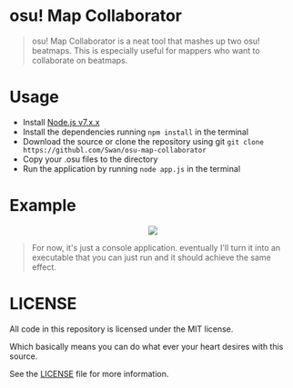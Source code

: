 # osu! Map Collaborator
> osu! Map Collaborator is a neat tool that mashes up two osu! beatmaps. This is especially useful for mappers who want to collaborate on beatmaps.

# Usage
* Install [Node.js v7.x.x](https://nodejs.org)
* Install the dependencies running `npm install` in the terminal
* Download the source or clone the repository using git `git clone https://githubl.com/Swan/osu-map-collaborator`
* Copy your .osu files to the directory
* Run the application by running `node app.js` in the terminal

# Example
<p align="center">
  <img src="https://juicy.eggplants.org/zks820.png" />
</p>

> For now, it's just a console application. eventually I'll turn it into an executable that you can just run and it should achieve the same effect.

# LICENSE

All code in this repository is licensed under the MIT license.

Which basically means you can do what ever your heart desires with this source.

See the [LICENSE](https://github.com/Swan/osu-map-collaborator/blob/master/LICENSE) file for more information.

